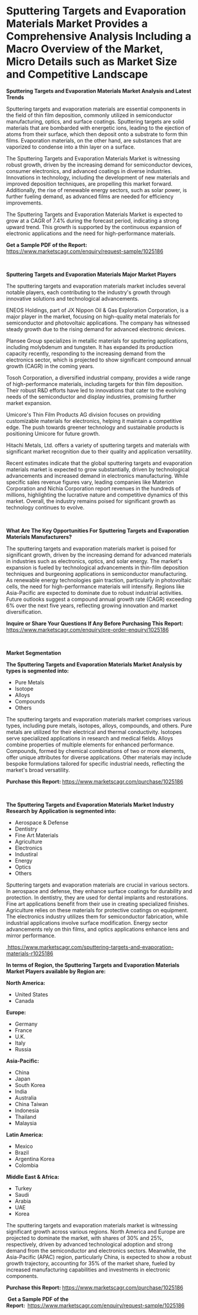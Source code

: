 <p><h1>Sputtering Targets and Evaporation Materials Market Provides a Comprehensive Analysis Including a Macro Overview of the Market, Micro Details such as Market Size and Competitive Landscape</h1></p><p><strong>Sputtering Targets and Evaporation Materials Market Analysis and Latest Trends</strong></p>
<p><p>Sputtering targets and evaporation materials are essential components in the field of thin film deposition, commonly utilized in semiconductor manufacturing, optics, and surface coatings. Sputtering targets are solid materials that are bombarded with energetic ions, leading to the ejection of atoms from their surface, which then deposit onto a substrate to form thin films. Evaporation materials, on the other hand, are substances that are vaporized to condense into a thin layer on a surface.</p><p>The Sputtering Targets and Evaporation Materials Market is witnessing robust growth, driven by the increasing demand for semiconductor devices, consumer electronics, and advanced coatings in diverse industries. Innovations in technology, including the development of new materials and improved deposition techniques, are propelling this market forward. Additionally, the rise of renewable energy sectors, such as solar power, is further fueling demand, as advanced films are needed for efficiency improvements.</p><p>The Sputtering Targets and Evaporation Materials Market is expected to grow at a CAGR of 7.4% during the forecast period, indicating a strong upward trend. This growth is supported by the continuous expansion of electronic applications and the need for high-performance materials.</p></p>
<p><strong>Get a Sample PDF of the Report:&nbsp;</strong> <a href="https://www.marketscagr.com/enquiry/request-sample/1025186?utm_campaign=1836&utm_medium=2&utm_source=Github&utm_content=ia&utm_term=18042025&utm_id=sputtering-targets-and-evaporation-materials">https://www.marketscagr.com/enquiry/request-sample/1025186</a></p>
<p>&nbsp;</p>
<p><strong>Sputtering Targets and Evaporation Materials Major Market Players</strong></p>
<p><p>The sputtering targets and evaporation materials market includes several notable players, each contributing to the industry's growth through innovative solutions and technological advancements. </p><p>ENEOS Holdings, part of JX Nippon Oil & Gas Exploration Corporation, is a major player in the market, focusing on high-quality metal materials for semiconductor and photovoltaic applications. The company has witnessed steady growth due to the rising demand for advanced electronic devices.</p><p>Plansee Group specializes in metallic materials for sputtering applications, including molybdenum and tungsten. It has expanded its production capacity recently, responding to the increasing demand from the electronics sector, which is projected to show significant compound annual growth (CAGR) in the coming years.</p><p>Tosoh Corporation, a diversified industrial company, provides a wide range of high-performance materials, including targets for thin film deposition. Their robust R&D efforts have led to innovations that cater to the evolving needs of the semiconductor and display industries, promising further market expansion.</p><p>Umicore's Thin Film Products AG division focuses on providing customizable materials for electronics, helping it maintain a competitive edge. The push towards greener technology and sustainable products is positioning Umicore for future growth.</p><p>Hitachi Metals, Ltd. offers a variety of sputtering targets and materials with significant market recognition due to their quality and application versatility. </p><p>Recent estimates indicate that the global sputtering targets and evaporation materials market is expected to grow substantially, driven by technological advancements and increased demand in electronics manufacturing. While specific sales revenue figures vary, leading companies like Materion Corporation and Nichia Corporation report revenues in the hundreds of millions, highlighting the lucrative nature and competitive dynamics of this market. Overall, the industry remains poised for significant growth as technology continues to evolve.</p></p>
<p>&nbsp;</p>
<p><strong>What Are The Key Opportunities For Sputtering Targets and Evaporation Materials Manufacturers?</strong></p>
<p><p>The sputtering targets and evaporation materials market is poised for significant growth, driven by the increasing demand for advanced materials in industries such as electronics, optics, and solar energy. The market's expansion is fueled by technological advancements in thin-film deposition techniques and burgeoning applications in semiconductor manufacturing. As renewable energy technologies gain traction, particularly in photovoltaic cells, the need for high-performance materials will intensify. Regions like Asia-Pacific are expected to dominate due to robust industrial activities. Future outlooks suggest a compound annual growth rate (CAGR) exceeding 6% over the next five years, reflecting growing innovation and market diversification.</p></p>
<p><strong>Inquire or Share Your Questions If Any Before Purchasing This Report:</strong> <a href="https://www.marketscagr.com/enquiry/pre-order-enquiry/1025186?utm_campaign=1836&utm_medium=2&utm_source=Github&utm_content=ia&utm_term=18042025&utm_id=sputtering-targets-and-evaporation-materials">https://www.marketscagr.com/enquiry/pre-order-enquiry/1025186</a></p>
<p>&nbsp;</p>
<p><strong>Market Segmentation</strong></p>
<p><strong>The Sputtering Targets and Evaporation Materials Market Analysis by types is segmented into:</strong></p>
<p><ul><li>Pure Metals</li><li>Isotope</li><li>Alloys</li><li>Compounds</li><li>Others</li></ul></p>
<p><p>The sputtering targets and evaporation materials market comprises various types, including pure metals, isotopes, alloys, compounds, and others. Pure metals are utilized for their electrical and thermal conductivity. Isotopes serve specialized applications in research and medical fields. Alloys combine properties of multiple elements for enhanced performance. Compounds, formed by chemical combinations of two or more elements, offer unique attributes for diverse applications. Other materials may include bespoke formulations tailored for specific industrial needs, reflecting the market's broad versatility.</p></p>
<p><strong>Purchase this Report:&nbsp;</strong><a href="https://www.marketscagr.com/purchase/1025186?utm_campaign=1836&utm_medium=2&utm_source=Github&utm_content=ia&utm_term=18042025&utm_id=sputtering-targets-and-evaporation-materials">https://www.marketscagr.com/purchase/1025186</a></p>
<p>&nbsp;</p>
<p><strong>The Sputtering Targets and Evaporation Materials Market Industry Research by Application is segmented into:</strong></p>
<p><ul><li>Aerospace & Defense</li><li>Dentistry</li><li>Fine Art Materials</li><li>Agriculture</li><li>Electronics</li><li>Industiral</li><li>Energy</li><li>Optics</li><li>Others</li></ul></p>
<p><p>Sputtering targets and evaporation materials are crucial in various sectors. In aerospace and defense, they enhance surface coatings for durability and protection. In dentistry, they are used for dental implants and restorations. Fine art applications benefit from their use in creating specialized finishes. Agriculture relies on these materials for protective coatings on equipment. The electronics industry utilizes them for semiconductor fabrication, while industrial applications involve surface modification. Energy sector advancements rely on thin films, and optics applications enhance lens and mirror performance.</p></p>
<p><a href="https://www.marketscagr.com/sputtering-targets-and-evaporation-materials-r1025186?utm_campaign=1836&utm_medium=2&utm_source=Github&utm_content=ia&utm_term=18042025&utm_id=sputtering-targets-and-evaporation-materials">&nbsp;https://www.marketscagr.com/sputtering-targets-and-evaporation-materials-r1025186</a></p>
<p><strong>In terms of Region, the Sputtering Targets and Evaporation Materials Market Players available by Region are:</strong></p>
<p>
    <p> <strong> North America: </strong>
        <ul>
            <li>United States</li>
            <li>Canada</li>
        </ul>
        </p> 
    <p> <strong> Europe: </strong>
        <ul>
            <li>Germany</li>
            <li>France</li>
            <li>U.K.</li>
            <li>Italy</li>
            <li>Russia</li>
        </ul>
        </p> 
    <p> <strong> Asia-Pacific: </strong>
        <ul>
            <li>China</li>
            <li>Japan</li>
            <li>South Korea</li>
            <li>India</li>
            <li>Australia</li>
            <li>China Taiwan</li>
            <li>Indonesia</li>
            <li>Thailand</li>
            <li>Malaysia</li>
        </ul>
        </p> 
    <p> <strong> Latin America: </strong>
        <ul>
            <li>Mexico</li>
            <li>Brazil</li>
            <li>Argentina Korea</li>
            <li>Colombia</li>
        </ul>
        </p> 
    <p> <strong> Middle East & Africa: </strong>
        <ul>
            <li>Turkey</li>
            <li>Saudi</li>
            <li>Arabia</li>
            <li>UAE</li>
            <li>Korea</li>
        </ul>
    </p>
    </p>
<p><p>The sputtering targets and evaporation materials market is witnessing significant growth across various regions. North America and Europe are projected to dominate the market, with shares of 30% and 25%, respectively, driven by advanced technological adoption and strong demand from the semiconductor and electronics sectors. Meanwhile, the Asia-Pacific (APAC) region, particularly China, is expected to show a robust growth trajectory, accounting for 35% of the market share, fueled by increased manufacturing capabilities and investments in electronic components.</p></p>
<p><strong>Purchase this Report: </strong><a href="https://www.marketscagr.com/purchase/1025186?utm_campaign=1836&utm_medium=2&utm_source=Github&utm_content=ia&utm_term=18042025&utm_id=sputtering-targets-and-evaporation-materials">https://www.marketscagr.com/purchase/1025186</a></p>
<p>&nbsp;<strong>Get a Sample PDF of the Report:&nbsp;&nbsp;</strong><a href="https://www.marketscagr.com/enquiry/request-sample/1025186?utm_campaign=1836&utm_medium=2&utm_source=Github&utm_content=ia&utm_term=18042025&utm_id=sputtering-targets-and-evaporation-materials">https://www.marketscagr.com/enquiry/request-sample/1025186</a></p>
<p><strong></strong></p>
<p><p></p><p></p><p></p></p>